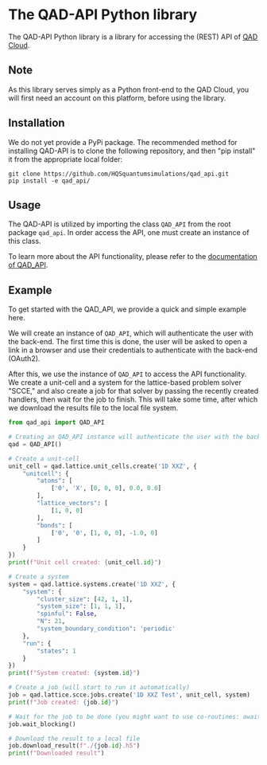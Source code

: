 # The QAD-API Python library

The QAD-API Python library is a library for accessing the (REST) API of
[QAD Cloud](https://qad.quantumsimulations.de/).

## Note

As this library serves simply as a Python front-end to the QAD Cloud,
you will first need an account on this platform, before using the library.

## Installation

We do not yet provide a PyPi package. The recommended method for installing
QAD-API is to clone the following repository, and then "pip install" it
from the appropriate local folder:

```shell
git clone https://github.com/HQSquantumsimulations/qad_api.git
pip install -e qad_api/
```

## Usage

The QAD-API is utilized by importing the class `QAD_API` from the root package
`qad_api`. In order access the API, one must create an instance of this class.

To learn more about the API functionality, please refer to the 
[documentation of QAD_API](https://qad_api.readthedocs.io/en/latest/).

## Example

To get started with the QAD_API, we provide a quick and simple example here.

We will create an instance of `QAD_API`, which will authenticate the user
with the back-end. The first time this is done, the user will be asked
to open a link in a browser and use their credentials to authenticate
with the back-end (OAuth2).

After this, we use the instance of `QAD_API` to access the API functionality.
We create a unit-cell and a system for the lattice-based problem solver "SCCE,"
and also create a job for that solver by passing the recently created handlers,
then wait for the job to finish. This will take some time, after which we
download the results file to the local file system.

```python
from qad_api import QAD_API

# Creating an QAD_API instance will authenticate the user with the backend
qad = QAD_API()

# Create a unit-cell
unit_cell = qad.lattice.unit_cells.create('1D XXZ', {
    "unitcell": {
        "atoms": [
            ['0', 'X', [0, 0, 0], 0.0, 0.0]
        ],
        "lattice_vectors": [
            [1, 0, 0]
        ],
        "bonds": [
            ['0', '0', [1, 0, 0], -1.0, 0]
        ]
    }
})
print(f"Unit cell created: {unit_cell.id}")

# Create a system
system = qad.lattice.systems.create('1D XXZ', {
    "system": {
        "cluster_size": [42, 1, 1],
        "system_size": [1, 1, 1],
        "spinful": False,
        "N": 21,
        "system_boundary_condition": 'periodic'
    },
    "run": {
        "states": 1
    }
})
print(f"System created: {system.id}")

# Create a job (will start to run it automatically)
job = qad.lattice.scce.jobs.create('1D XXZ Test', unit_cell, system)
print(f"Job created: {job.id}")

# Wait for the job to be done (you might want to use co-routines: await job.wait())
job.wait_blocking()

# Download the result to a local file
job.download_result(f"./{job.id}.h5")
print(f"Downloaded result")
```
